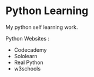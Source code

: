 # Python Learning 
My python self learning work.


Python Websites :
* Codecademy
* Sololearn
* Real Python
* w3schools
